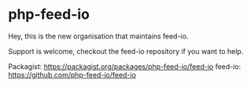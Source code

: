 # php-feed-io

Hey, this is the new organisation that maintains feed-io.

Support is welcome, checkout the feed-io repository if you want to help.

Packagist: https://packagist.org/packages/php-feed-io/feed-io
feed-io: https://github.com/php-feed-io/feed-io